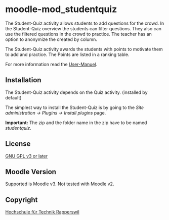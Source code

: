 # moodle-mod_studentquiz

The Student-Quiz activity allows students to add questions for the crowd. 
In the Student-Quiz overview the students can filter questions. They also can use the filtered questions in the crowd to practice. 
The teacher has an option to anonymize the created by column.

The Student-Quiz activity awards the students with points to motivate them to add and practice. The Points are listed in a ranking table.

For more information read the [User-Manuel](manuals/User-Manual.pdf).



## Installation

The Student-Quiz activity depends on the Quiz activity. (installed by default)

The simplest way to install the Student-Quiz is by going to the *Site administration -> Plugins -> Install plugins* page. 

**Important:** The zip and the folder name in the zip have to be named *studentquiz*.

## License

[GNU GPL v3 or later](http://www.gnu.org/copyleft/gpl.html) 

## Moodle Version

Supported is Moodle v3. Not tested with Moodle v2.

## Copyright

[Hochschule für Technik Rapperswil](https://www.hsr.ch/)